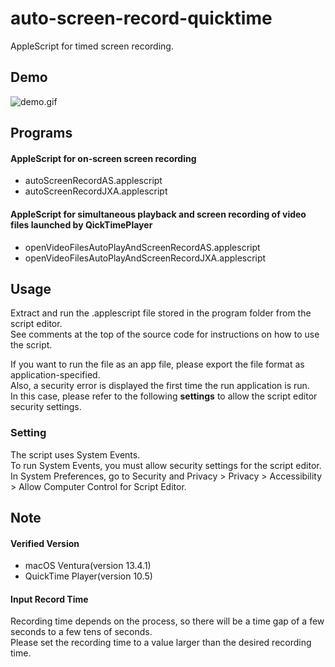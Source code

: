 # auto-screen-record-quicktime

AppleScript for timed screen recording.

## Demo

![demo.gif](.demofile/demo.gif)

## Programs

#### AppleScript for on-screen screen recording

 - autoScreenRecordAS.applescript
 - autoScreenRecordJXA.applescript

#### AppleScript for simultaneous playback and screen recording of video files launched by QickTimePlayer

 - openVideoFilesAutoPlayAndScreenRecordAS.applescript
 - openVideoFilesAutoPlayAndScreenRecordJXA.applescript

## Usage

Extract and run the .applescript file stored in the program folder from the script editor.  
See comments at the top of the source code for instructions on how to use the script.

If you want to run the file as an app file, please export the file format as application-specified.  
Also, a security error is displayed the first time the run application is run.  
In this case, please refer to the following **settings** to allow the script editor security settings.

### Setting

The script uses System Events.  
To run System Events, you must allow security settings for the script editor.  
In System Preferences, go to Security and Privacy > Privacy > Accessibility > Allow Computer Control for Script Editor.

## Note

#### Verified Version

 - macOS Ventura(version 13.4.1)  
 - QuickTime Player(version 10.5)

####  Input Record Time

Recording time depends on the process, so there will be a time gap of a few seconds to a few tens of seconds.  
Please set the recording time to a value larger than the desired recording time.
